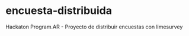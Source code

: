encuesta-distribuida
====================

Hackaton Program.AR - Proyecto de distribuir encuestas con limesurvey
